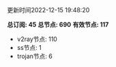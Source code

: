 更新时间2022-12-15 19:48:20

**总订阅: 45**
**总节点: 690**
**有效节点: 117**
- v2ray节点: 110
- ss节点: 1
- trojan节点: 6
